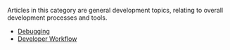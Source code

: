 Articles in this category are general development topics, relating to overall development processes and tools.

* [Debugging](https://github.com/LandSandBoat/server/wiki/Debugging)
* [Developer Workflow](https://github.com/LandSandBoat/server/wiki/Developer-Workflow)